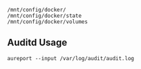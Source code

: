 ```
/mnt/config/docker/
/mnt/config/docker/state
/mnt/config/docker/volumes
```


## Auditd Usage

    aureport --input /var/log/audit/audit.log
